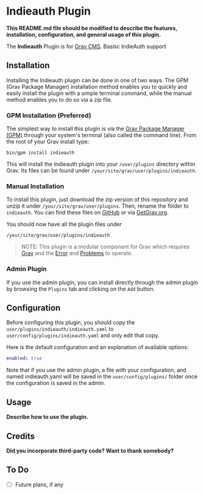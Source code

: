 # Indieauth Plugin

**This README.md file should be modified to describe the features, installation, configuration, and general usage of this plugin.**

The **Indieauth** Plugin is for [Grav CMS](http://github.com/getgrav/grav). Basisc IndieAuth support

## Installation

Installing the Indieauth plugin can be done in one of two ways. The GPM (Grav Package Manager) installation method enables you to quickly and easily install the plugin with a simple terminal command, while the manual method enables you to do so via a zip file.

### GPM Installation (Preferred)

The simplest way to install this plugin is via the [Grav Package Manager (GPM)](http://learn.getgrav.org/advanced/grav-gpm) through your system's terminal (also called the command line).  From the root of your Grav install type:

    bin/gpm install indieauth

This will install the Indieauth plugin into your `/user/plugins` directory within Grav. Its files can be found under `/your/site/grav/user/plugins/indieauth`.

### Manual Installation

To install this plugin, just download the zip version of this repository and unzip it under `/your/site/grav/user/plugins`. Then, rename the folder to `indieauth`. You can find these files on [GitHub](https://github.com/metbril/grav-plugin-indieauth) or via [GetGrav.org](http://getgrav.org/downloads/plugins#extras).

You should now have all the plugin files under

    /your/site/grav/user/plugins/indieauth
	
> NOTE: This plugin is a modular component for Grav which requires [Grav](http://github.com/getgrav/grav) and the [Error](https://github.com/getgrav/grav-plugin-error) and [Problems](https://github.com/getgrav/grav-plugin-problems) to operate.

### Admin Plugin

If you use the admin plugin, you can install directly through the admin plugin by browsing the `Plugins` tab and clicking on the `Add` button.

## Configuration

Before configuring this plugin, you should copy the `user/plugins/indieauth/indieauth.yaml` to `user/config/plugins/indieauth.yaml` and only edit that copy.

Here is the default configuration and an explanation of available options:

```yaml
enabled: true
```

Note that if you use the admin plugin, a file with your configuration, and named indieauth.yaml will be saved in the `user/config/plugins/` folder once the configuration is saved in the admin.

## Usage

**Describe how to use the plugin.**

## Credits

**Did you incorporate third-party code? Want to thank somebody?**

## To Do

- [ ] Future plans, if any

